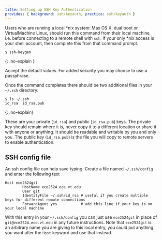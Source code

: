```yaml
---
title: Setting up SSH Key Authentication
provides: { background: ssh/keyauth, practice: ssh/keyauth }
---
```


Users who are running a local *nix system: Max OS X, dual boot or
VirtualMachine Linux, should run this command from their local
machine, i.e. before connecting to a remote shell with `ssh`.  If your
only *nix access is your shell account, then complete this from that
command prompt.

~~~~ console
$ ssh-keygen
~~~~
{: .no-explain }

Accept the default values.  For added security you may choose to use a
passphrase.

Once the command completes there should be two additional files in
your `~/.ssh` directory:

~~~~ console
$ ls ~/.ssh
id_rsa  id_rsa.pub
~~~~
{: .no-explain}

These are your private (`id_rsa`) and public (`id_rsa.pub`) keys.  The
private key should remain where it is, never copy it to a different
location or share it with anyone or anything.  It should be readable
and writable by you and only you.  The public key (`id_rsa.pub`) is
the file you will copy to remote servers to enable authentication.

## SSH config file

An ssh config file can help save typing.  Create a file named
`~/.ssh/config` and enter the following text

~~~~ text
Host ece2524git
        HostName ece2524.ece.vt.edu
        User git
        IdentityFile ~/.ssh/id_rsa # useful if you create multiple keys for different remote connections
        ForwardAgent yes           # add this line if your key is on your local machine
~~~~

With this entry in your `~/.ssh/config` you can just use `ece2524git`
in place of `git@ece2524.ece.vt.edu` in any future instructions. Note
that `ece2524git` is an arbitrary name you are giving to this local
entry, you could put anything you want after the `Host` keyword and
use that instead.
